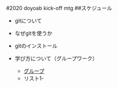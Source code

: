 #2020 doyoab kick-off mtg
##スケジュール
- gitについて
 - なぜgitを使うか
 - gitのインストール
 
- 学び方について（グループワーク）
  - [グループ](https://docs.google.com/spreadsheets/d/1KyVeYZQkR0t67ZORRTCC7XxMoDQIxV_2WhgHENnr4F0/edit#gid=0)
  - リスト1-
    


